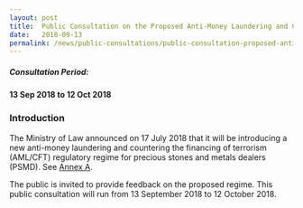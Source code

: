 ```yaml
---
layout: post
title:  Public Consultation on the Proposed Anti-Money Laundering and Countering the Financing of Terrorism Regulatory Regime for Precious Stones and Metals Dealers
date:   2018-09-13
permalink: /news/public-consultations/public-consultation-proposed-anti-money-laundering
---
```


##### **Consultation Period:**

**13 Sep 2018 to 12 Oct 2018**

### **Introduction**

The Ministry of Law announced on 17 July 2018 that it will be introducing a new anti-money laundering and countering the financing of terrorism (AML/CFT) regulatory regime for precious stones and metals dealers (PSMD). See <u>Annex A</u>.

The public is invited to provide feedback on the proposed regime. This public consultation will run from 13 September 2018 to 12 October 2018.
